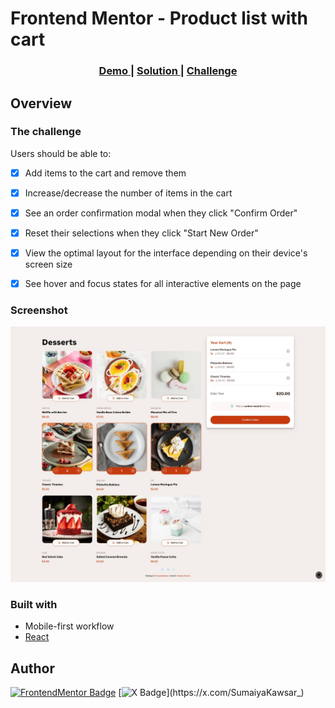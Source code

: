 # Frontend Mentor - Product list with cart

<div align="center">
  <h3>
    <a href="https://sumaiyakawsar.github.io/frontend-mentor-challenges-using-react/#/project28">
      Demo
    </a>
    <span> | </span>
    <a href="https://github.com/sumaiyakawsar/frontend-mentor-challenges-using-react/tree/main/src/pages/28-product-list-with-cart">
      Solution
    </a>
    <span> | </span>
    <a href="https://www.frontendmentor.io/challenges/product-list-with-cart-5MmqLVAp_d">
      Challenge
    </a>
  </h3>
</div>
 

 

## Overview

### The challenge

Users should be able to:
- [x] Add items to the cart and remove them
- [x] Increase/decrease the number of items in the cart
- [x] See an order confirmation modal when they click "Confirm Order"
- [x] Reset their selections when they click "Start New Order"
- [x] View the optimal layout for the interface depending on their device's screen size
- [x] See hover and focus states for all interactive elements on the page


### Screenshot

![Screenshot](../homepage/images/project28-product-list-with-cart.webp)

 ### Built with
- Mobile-first workflow
- [React](https://reactjs.org/) 

   
## Author

[![FrontendMentor Badge](https://img.shields.io/badge/-_SumaiyaKawsar_-3F54A3?style=plastic&labelColor=3F54A3&logo=frontend-mentor&logoColor=white&link=https://www.frontendmentor.io/profile/sumaiyakawsar)](https://www.frontendmentor.io/profile/sumaiyakawsar) [![X Badge](https://img.shields.io/badge/-_SumaiyaKawsar_-black?style=plastic&labelColor=black&logo=X&logoColor=white&link=https://x.com/SumaiyaKawsar_)](https://x.com/SumaiyaKawsar_)